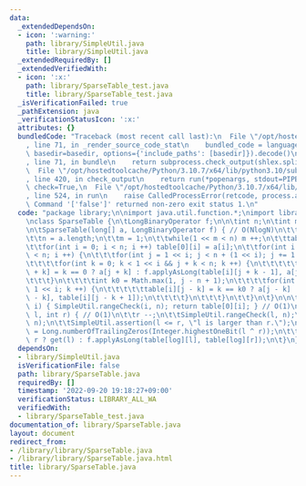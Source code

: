 ```yaml
---
data:
  _extendedDependsOn:
  - icon: ':warning:'
    path: library/SimpleUtil.java
    title: library/SimpleUtil.java
  _extendedRequiredBy: []
  _extendedVerifiedWith:
  - icon: ':x:'
    path: library/SparseTable_test.java
    title: library/SparseTable_test.java
  _isVerificationFailed: true
  _pathExtension: java
  _verificationStatusIcon: ':x:'
  attributes: {}
  bundledCode: "Traceback (most recent call last):\n  File \"/opt/hostedtoolcache/Python/3.10.7/x64/lib/python3.10/site-packages/onlinejudge_verify/documentation/build.py\"\
    , line 71, in _render_source_code_stat\n    bundled_code = language.bundle(stat.path,\
    \ basedir=basedir, options={'include_paths': [basedir]}).decode()\n  File \"/opt/hostedtoolcache/Python/3.10.7/x64/lib/python3.10/site-packages/onlinejudge_verify/languages/user_defined.py\"\
    , line 71, in bundle\n    return subprocess.check_output(shlex.split(command))\n\
    \  File \"/opt/hostedtoolcache/Python/3.10.7/x64/lib/python3.10/subprocess.py\"\
    , line 420, in check_output\n    return run(*popenargs, stdout=PIPE, timeout=timeout,\
    \ check=True,\n  File \"/opt/hostedtoolcache/Python/3.10.7/x64/lib/python3.10/subprocess.py\"\
    , line 524, in run\n    raise CalledProcessError(retcode, process.args,\nsubprocess.CalledProcessError:\
    \ Command '['false']' returned non-zero exit status 1.\n"
  code: "package library;\n\nimport java.util.function.*;\nimport library.SimpleUtil;\n\
    \nclass SparseTable {\n\tLongBinaryOperator f;\n\n\tint n;\n\tint m;\n\tlong table[][];\n\
    \n\tSparseTable(long[] a, LongBinaryOperator f) { // O(NlogN)\n\t\tthis.f = f;\n\
    \t\tn = a.length;\n\t\tm = 1;\n\t\twhile(1 << m < n) m ++;\n\t\ttable = new long[m][n];\n\
    \t\tfor(int i = 0; i < n; i ++) table[0][i] = a[i];\n\t\tfor(int i = 1; 1 << i\
    \ < n; i ++) {\n\t\t\tfor(int j = 1 << i; j < n + (1 << i); j += 1 << i + 1) {\n\
    \t\t\t\tfor(int k = 0; k < 1 << i && j + k < n; k ++) {\n\t\t\t\t\ttable[i][j\
    \ + k] = k == 0 ? a[j + k] : f.applyAsLong(table[i][j + k - 1], a[j + k]);\n\t\
    \t\t\t}\n\t\t\t\tint k0 = Math.max(1, j - n + 1);\n\t\t\t\tfor(int k = k0; k <=\
    \ 1 << i; k ++) {\n\t\t\t\t\ttable[i][j - k] = k == k0 ? a[j - k] : f.applyAsLong(a[j\
    \ - k], table[i][j - k + 1]);\n\t\t\t\t}\n\t\t\t}\n\t\t}\n\t}\n\n\tlong get(int\
    \ i) { SimpleUtil.rangeCheck(i, n); return table[0][i]; } // O(1)\n\n\tlong find(int\
    \ l, int r) { // O(1)\n\t\tr --;\n\t\tSimpleUtil.rangeCheck(l, n);\n\t\tSimpleUtil.rangeCheck(r,\
    \ n);\n\t\tSimpleUtil.assertion(l <= r, \"l is larger than r.\");\n\t\tint log\
    \ = Long.numberOfTrailingZeros(Integer.highestOneBit(l ^ r));\n\t\treturn l ==\
    \ r ? get(l) : f.applyAsLong(table[log][l], table[log][r]);\n\t}\n}"
  dependsOn:
  - library/SimpleUtil.java
  isVerificationFile: false
  path: library/SparseTable.java
  requiredBy: []
  timestamp: '2022-09-20 19:18:27+09:00'
  verificationStatus: LIBRARY_ALL_WA
  verifiedWith:
  - library/SparseTable_test.java
documentation_of: library/SparseTable.java
layout: document
redirect_from:
- /library/library/SparseTable.java
- /library/library/SparseTable.java.html
title: library/SparseTable.java
---
```

